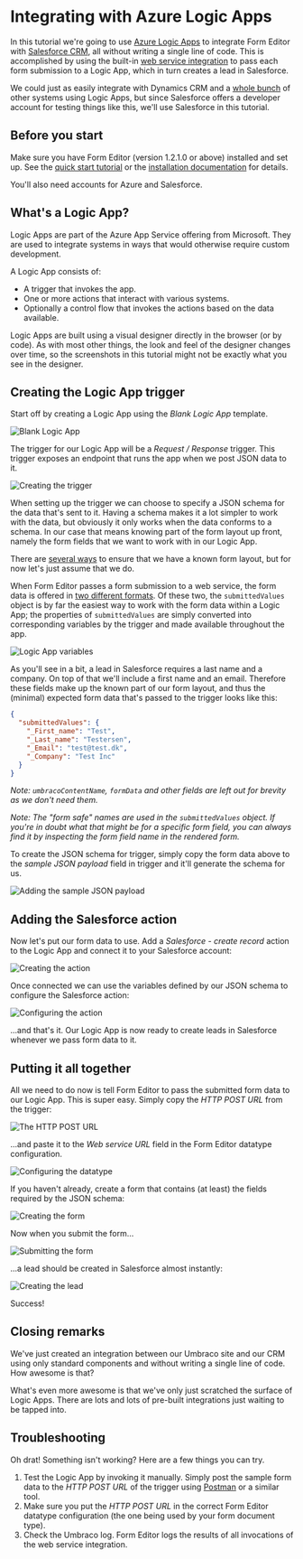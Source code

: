 # Integrating with Azure Logic Apps

In this tutorial we're going to use [Azure Logic Apps](https://azure.microsoft.com/en-us/services/logic-apps/) to integrate Form Editor with [Salesforce CRM](https://www.salesforce.com/), all without writing a single line of code. This is accomplished by using the built-in [web service integration](../Docs/install_web_service.md) to pass each form submission to a Logic App, which in turn creates a lead in Salesforce.

We could just as easily integrate with Dynamics CRM and a [whole bunch](https://docs.microsoft.com/en-us/azure/connectors/apis-list) of other systems using Logic Apps, but since Salesforce offers a developer account for testing things like this, we'll use Salesforce in this tutorial.

## Before you start

Make sure you have Form Editor (version 1.2.1.0 or above) installed and set up. See the [quick start tutorial](QuickStart.md) or the [installation documentation](../Docs/install.md) for details. 

You'll also need accounts for Azure and Salesforce.

## What's a Logic App? 

Logic Apps are part of the Azure App Service offering from Microsoft. They are used to integrate systems in ways that would otherwise require custom development. 

A Logic App consists of:

* A trigger that invokes the app. 
* One or more actions that interact with various systems. 
* Optionally a control flow that invokes the actions based on the data available. 

Logic Apps are built using a visual designer directly in the browser (or by code). As with most other things, the look and feel of the designer changes over time, so the screenshots in this tutorial might not be exactly what you see in the designer. 

## Creating the Logic App trigger

Start off by creating a Logic App using the *Blank Logic App* template.

![Blank Logic App](img/LogicApp/blank-logic-app.png)

The trigger for our Logic App will be a *Request / Response* trigger. This trigger exposes an endpoint that runs the app when we post JSON data to it.

![Creating the trigger](img/LogicApp/creating-the-trigger.png)

When setting up the trigger we can choose to specify a JSON schema for the data that's sent to it. Having a schema makes it a lot simpler to work with the data, but obviously it only works when the data conforms to a schema. In our case that means knowing part of the form layout up front, namely the form fields that we want to work with in our Logic App. 

There are [several ways](../Tutorials/RatingsPartThree.md#creating-the-form) to ensure that we have a known form layout, but for now let's just assume that we do. 

When Form Editor passes a form submission to a web service, the form data is offered in [two different formats](../Docs/install_web_service.md#the-data-format). Of these two, the `submittedValues` object is by far the easiest way to work with the form data within a Logic App; the properties of `submittedValues` are simply converted into corresponding variables by the trigger and made available throughout the app. 

![Logic App variables](img/LogicApp/logic-app-variables.png)

As you'll see in a bit, a lead in Salesforce requires a last name and a company. On top of that we'll include a first name and an email. Therefore these fields make up the known part of our form layout, and thus the (minimal) expected form data that's passed to the trigger looks like this: 

```json
{
  "submittedValues": {
    "_First_name": "Test",
    "_Last_name": "Testersen",
    "_Email": "test@test.dk",
    "_Company": "Test Inc"
  }
}
```

*Note: `umbracoContentName`, `formData` and other fields are left out for brevity as we don't need them.*

*Note: The "form safe" names are used in the `submittedValues` object. If you're in doubt what that might be for a specific form field, you can always find it by inspecting the form field name in the rendered form.*

To create the JSON schema for trigger, simply copy the form data above to the *sample JSON payload* field in trigger and it'll generate the schema for us. 

![Adding the sample JSON payload](img/LogicApp/sample-json-payload.png)

## Adding the Salesforce action

Now let's put our form data to use. Add a *Salesforce - create record* action to the Logic App and connect it to your Salesforce account: 

![Creating the action](img/LogicApp/creating-the-action.png)

Once connected we can use the variables defined by our JSON schema to configure the Salesforce action: 

![Configuring the action](img/LogicApp/configuring-the-action.png)

...and that's it. Our Logic App is now ready to create leads in Salesforce whenever we pass form data to it. 

## Putting it all together 

All we need to do now is tell Form Editor to pass the submitted form data to our Logic App. This is super easy. Simply copy the *HTTP POST URL* from the trigger:

![The HTTP POST URL](img/LogicApp/trigger-http-post-url.png)

...and paste it to the *Web service URL* field in the Form Editor datatype configuration. 

![Configuring the datatype](img/LogicApp/configuring-the-datatype.png)

If you haven't already, create a form that contains (at least) the fields required by the JSON schema:

![Creating the form](img/LogicApp/creating-the-form.png)

Now when you submit the form... 

![Submitting the form](img/LogicApp/submitting-the-form.png)

...a lead should be created in Salesforce almost instantly:

![Creating the lead](img/LogicApp/creating-the-lead.png)

Success! 

## Closing remarks 

We've just created an integration between our Umbraco site and our CRM using only standard components and without writing a single line of code. How awesome is that? 

What's even more awesome is that we've only just scratched the surface of Logic Apps. There are lots and lots of pre-built integrations just waiting to be tapped into. 

## Troubleshooting 

Oh drat! Something isn't working? Here are a few things you can try. 

1. Test the Logic App by invoking it manually. Simply post the sample form data to the *HTTP POST URL* of the trigger using [Postman](https://www.getpostman.com/) or a similar tool. 
2. Make sure you put the *HTTP POST URL* in the correct Form Editor datatype configuration (the one being used by your form document type). 
3. Check the Umbraco log. Form Editor logs the results of all invocations of the web service integration. 



